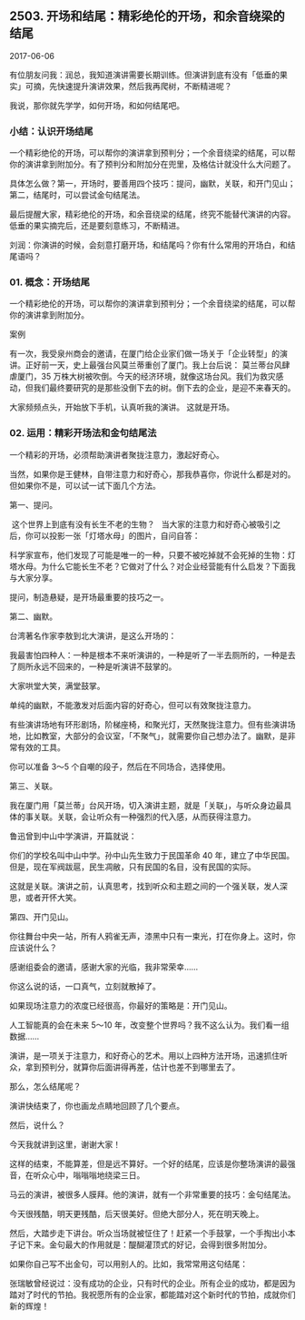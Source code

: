 ## 2503. 开场和结尾：精彩绝伦的开场，和余音绕梁的结尾

2017-06-06

有位朋友问我：润总，我知道演讲需要长期训练。但演讲到底有没有「低垂的果实」可摘，先快速提升演讲效果，然后我再爬树，不断精进呢？

我说，那你就先学学，如何开场，和如何结尾吧。

### 小结：认识开场结尾

一个精彩绝伦的开场，可以帮你的演讲拿到预判分；一个余音绕梁的结尾，可以帮你的演讲拿到附加分。有了预判分和附加分在兜里，及格估计就没什么大问题了。

具体怎么做？第一，开场时，要善用四个技巧：提问，幽默，关联，和开门见山；第二，结尾时，可以尝试金句结尾法。

最后提醒大家，精彩绝伦的开场，和余音绕梁的结尾，终究不能替代演讲的内容。低垂的果实摘完后，还是要刻意练习，不断精进。

刘润：你演讲的时候，会刻意打磨开场，和结尾吗？你有什么常用的开场白，和结尾语吗？

### 01. 概念：开场结尾

一个精彩绝伦的开场，可以帮你的演讲拿到预判分；一个余音绕梁的结尾，可以帮你的演讲拿到附加分。

案例

有一次，我受泉州商会的邀请，在厦门给企业家们做一场关于「企业转型」的演讲。正好前一天，史上最强台风莫兰蒂重创了厦门。我上台后说： 莫兰蒂台风肆虐厦门，35 万株大树被吹倒。今天的经济环境，就像这场台风。我们为救灾感动，但我们最终要研究的是那些没倒下去的树。倒下去的企业，是迎不来春天的。

大家频频点头，开始放下手机，认真听我的演讲。 这就是开场。

### 02. 运用：精彩开场法和金句结尾法

一个精彩的开场，必须帮助演讲者聚拢注意力，激起好奇心。

当然，如果你是王健林，自带注意力和好奇心，那我恭喜你，你说什么都是对的。但如果你不是，可以试一试下面几个方法。

第一、提问。

 这个世界上到底有没有长生不老的生物？
 
当大家的注意力和好奇心被吸引之后，你可以投影一张「灯塔水母」的图片，自问自答：

科学家宣布，他们发现了可能是唯一的一种，只要不被吃掉就不会死掉的生物：灯塔水母。为什么它能长生不老？它做对了什么？对企业经营能有什么启发？下面我与大家分享。

提问，制造悬疑，是开场最重要的技巧之一。

第二、幽默。

台湾著名作家李敖到北大演讲，是这么开场的：

我最害怕四种人：一种是根本不来听演讲的，一种是听了一半去厕所的，一种是去了厕所永远不回来的，一种是听演讲不鼓掌的。

大家哄堂大笑，满堂鼓掌。

单纯的幽默，不能激发对后面内容的好奇心，但可以有效聚拢注意力。

有些演讲场地有环形剧场，阶梯座椅，和聚光灯，天然聚拢注意力。但有些演讲场地，比如教室，大部分的会议室，「不聚气」，就需要你自己想办法了。幽默，是非常有效的工具。

你可以准备 3～5 个自嘲的段子，然后在不同场合，选择使用。

第三、关联。

我在厦门用「莫兰蒂」台风开场，切入演讲主题，就是「关联」，与听众身边最具体的事关联。关联，会让听众有一种强烈的代入感，从而获得注意力。

鲁迅曾到中山中学演讲，开篇就说：

你们的学校名叫中山中学。孙中山先生致力于民国革命 40 年，建立了中华民国。但是，现在军阀跋扈，民生凋敝，只有民国的名目，没有民国的实际。

这就是关联。演讲之前，认真思考，找到听众和主题之间的一个强关联，发人深思，或者开怀大笑。

第四、开门见山。

你往舞台中央一站，所有人鸦雀无声，漆黑中只有一束光，打在你身上。这时，你应该说什么？

感谢组委会的邀请，感谢大家的光临，我非常荣幸……

你这么说的话，一口真气，立刻就散掉了。

如果现场注意力的浓度已经很高，你最好的策略是：开门见山。

人工智能真的会在未来 5～10 年，改变整个世界吗？我不这么认为。我们看一组数据……

演讲，是一项关于注意力，和好奇心的艺术。用以上四种方法开场，迅速抓住听众，拿到预判分，就算你后面讲得再差，估计也差不到哪里去了。

那么，怎么结尾呢？

演讲快结束了，你也画龙点睛地回顾了几个要点。

然后，说什么？

今天我就讲到这里，谢谢大家！

这样的结束，不能算差，但是远不算好。一个好的结尾，应该是你整场演讲的最强音，在听众心中，嗡嗡嗡地绕梁三日。

马云的演讲，被很多人膜拜。他的演讲，就有一个非常重要的技巧：金句结尾法。

今天很残酷，明天更残酷，后天很美好。但绝大部分人，死在明天晚上。

然后，大踏步走下讲台。听众当场就被怔住了！赶紧一个手鼓掌，一个手掏出小本子记下来。金句最大的作用就是：醍醐灌顶式的好记，会得到很多附加分。

如果你自己写不出金句，可以用别人的。比如，我常常用这句结尾：

张瑞敏曾经说过：没有成功的企业，只有时代的企业。所有企业的成功，都是因为踏对了时代的节拍。我祝愿所有的企业家，都能踏对这个新时代的节拍，成就你们新的辉煌！